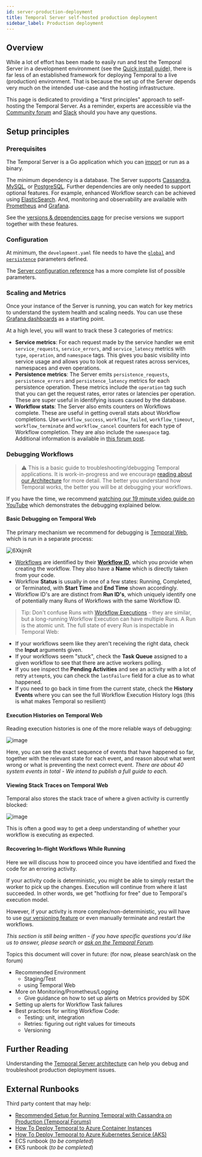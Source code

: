 ```yaml
---
id: server-production-deployment
title: Temporal Server self-hosted production deployment
sidebar_label: Production deployment
---
```


## Overview

While a lot of effort has been made to easily run and test the Temporal Server in a development environment (see the [Quick install guide](/docs/server-quick-install)), there is far less of an established framework for deploying Temporal to a live (production) environment.
That is because the set up of the Server depends very much on the intended use-case and the hosting infrastructure.

This page is dedicated to providing a "first principles" approach to self-hosting the Temporal Server.
As a reminder, experts are accessible via the [Community forum](https://community.temporal.io/) and [Slack](https://join.slack.com/t/temporalio/shared_invite/zt-kfgfjuye-L8gCQVRhPykA2td8pk7eTQ) should you have any questions.

## Setup principles

### Prerequisites

The Temporal Server is a Go application which you can [import](https://docs.temporal.io/docs/server-options) or run as a binary.

The minimum dependency is a database.
The Server supports [Cassandra](https://cassandra.apache.org/), [MySQL](https://www.mysql.com/), or [PostgreSQL](https://www.postgresql.org/).
Further dependencies are only needed to support optional features.
For example, enhanced Workflow search can be achieved using [ElasticSearch](/docs/server-elasticsearch-setup).
And, monitoring and observability are available with [Prometheus](https://prometheus.io/) and [Grafana](https://grafana.com/).

See the [versions & dependencies page](/docs/server-versions-and-dependencies/) for precise versions we support together with these features.

### Configuration

At minimum, the `development.yaml` file needs to have the [`global`](/docs/server-configuration/#global) and [`persistence`](https://docs.temporal.io/docs/server-configuration/#persistence) parameters defined.

The [Server configuration reference](/docs/server-configuration) has a more complete list of possible parameters.

### Scaling and Metrics

Once your instance of the Server is running, you can watch for key metrics to understand the system health and scaling needs. You can use these [Grafana dashboards](https://github.com/temporalio/dashboards) as a starting point.

At a high level, you will want to track these 3 categories of metrics:

- **Service metrics**: For each request made by the service handler we emit `service_requests`, `service_errors`, and `service_latency` metrics with `type`, `operation`, and `namespace` tags.
This gives you basic visibility into service usage and allows you to look at request rates across services, namespaces and even operations.
- **Persistence metrics**: The Server emits `persistence_requests`, `persistence_errors` and `persistence_latency` metrics for each persistence operation.
These metrics include the `operation` tag such that you can get the request rates, error rates or latencies per operation.
These are super useful in identifying issues caused by the database.
- **Workflow stats**: The Server also emits counters on Workflows complete.
These are  useful in getting overall stats about Workflow completions.
Use `workflow_success`, `workflow_failed`, `workflow_timeout`, `workflow_terminate` and `workflow_cancel` counters for each type of Workflow completion.
They are also include the `namespace` tag.
Additional information is available in [this forum post](https://community.temporal.io/t/metrics-for-monitoring-server-performance/536/3).

### Debugging Workflows

> ⚠️ This is a basic guide to troubleshooting/debugging Temporal applications. It is work-in-progress and we encourage [reading about our Architecture](https://docs.temporal.io/docs/server-architecture) for more detail. The better you understand how Temporal works, the better you will be at debugging your workflows.

If you have the time, we recommend [watching our 19 minute video guide on YouTube](https://youtu.be/PqcVKIxI0nU) which demonstrates the debugging explained below.

#### Basic Debugging on Temporal Web

The primary mechanism we recommend for debugging is [Temporal Web](https://github.com/temporalio/web), which is run in a separate process:

![6XkjmR](https://user-images.githubusercontent.com/6764957/110544958-71746480-8167-11eb-8152-8d3a3eb73d4e.gif)

- [Workflows](https://docs.temporal.io/docs/glossary/#workflow) are identified by their [**Workflow ID**](https://docs.temporal.io/docs/glossary/#workflow-id), which you provide when creating the workflow. They also have a **Name** which is directly taken from your code.
- Workflow **Status** is usually in one of a few states: Running, Completed, or Terminated, with **Start Time** and **End Time** shown accordingly.
- Workflow ID's are are distinct from **Run ID's**, which uniquely identify one of potentially many Runs of Workflows with the same Workflow ID.

> Tip: Don't confuse Runs with [Workflow Executions](https://docs.temporal.io/docs/glossary/#workflow-execution) - they are similar, but a long-running Workflow Execution can have multiple Runs. A Run is the atomic unit.
The full state of every Run is inspectable in Temporal Web:

- If your workflows seem like they aren't receiving the right data, check the **Input** arguments given.
- If your workflows seem "stuck", check the **Task Queue** assigned to a given workflow to see that there are active workers polling.
- If you see inspect the **Pending Activities** and see an activity with a lot of retry `attempt`s, you can check the `lastFailure` field for a clue as to what happened.
- If you need to go back in time from the current state, check the **History Events** where you can see the full Workflow Execution History logs (this is what makes Temporal so resilient)

#### Execution Histories on Temporal Web

Reading execution histories is one of the more reliable ways of debugging:

![image](https://user-images.githubusercontent.com/6764957/110546362-54d92c00-8169-11eb-81a6-74817e0d1378.png)

Here, you can see the exact sequence of events that have happened so far, together with the relevant state for each event, and reason about what went wrong or what is preventing the next correct event. *There are about 40 system events in total - We intend to publish a full guide to each.*

#### Viewing Stack Traces on Temporal Web

Temporal also stores the stack trace of where a given activity is currently blocked:

![image](https://user-images.githubusercontent.com/6764957/110547621-20ff0600-816b-11eb-84f3-c6a97c5cad31.png)

This is often a good way to get a deep understanding of whether your workflow is executing as expected.

#### Recovering In-flight Workflows While Running

Here we will discuss how to proceed oince you have identified and fixed the code for an erroring activity.

If your activity code is deterministic, you might be able to simply restart the worker to pick up the changes. Execution will continue from where it last succeeded. In other words, we get "hotfixing for free" due to Temporal's execution model.

However, if your activity is more complex/non-deterministic, you will have to use [our versioning feature](https://docs.temporal.io/docs/go-versioning/) or even manually terminate and restart the workflows.

*This section is still being written - if you have specific questions you'd like us to answer, please search or [ask on the Temporal Forum](https://community.temporal.io/).*

Topics this document will cover in future: (for now, please search/ask on the forum)

- Recommended Environment
  - Staging/Test
  - using Temporal Web
- More on Monitoring/Prometheus/Logging
  - Give guidance on how to set up alerts on Metrics provided by SDK
- Setting up alerts for Workflow Task failures
- Best practices for writing Workflow Code:
  - Testing: unit, integration
  - Retries: figuring out right values for timeouts
  - Versioning

## Further Reading

Understanding the [Temporal Server architecture](https://docs.temporal.io/docs/server-architecture/) can help you debug and troubleshoot production deployment issues.

## External Runbooks

Third party content that may help:

- [Recommended Setup for Running Temporal with Cassandra on Production (Temporal Forums)](https://community.temporal.io/t/what-is-the-recommended-setup-for-running-cadence-temporal-with-cassandra-on-production/556)
- [How To Deploy Temporal to Azure Container Instances](https://mikhail.io/2020/10/how-to-deploy-temporal-to-azure-container-instances/)
- [How To Deploy Temporal to Azure Kubernetes Service (AKS)](https://mikhail.io/2020/11/how-to-deploy-temporal-to-azure-kubernetes-aks/)
- ECS runbook (*to be completed*)
- EKS runbook (*to be completed*)
